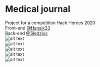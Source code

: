 # Medical journal
Project for a competition Hack Heroes 2020 \
Front-end [@Hansik33](https://github.com/Hansik33) \
Back-end   [@Sledziux](https://github.com/Sledziux) \
![alt text](https://i.imgur.com/GJZTVnm.jpg) \
![alt text](https://i.imgur.com/e2eHmsY.jpg) \
![alt text](https://i.imgur.com/IwN5UYc.jpg) \
![alt text](https://i.imgur.com/iW6VX4N.jpg) \
![alt text](https://i.imgur.com/YHWRe6i.jpg) 
